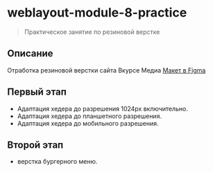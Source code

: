 # weblayout-module-8-practice

> Практическое занятие по резиновой верстке

## Описание

Отработка резиновой верстки сайта Вкурсе Медиа [Макет в Figma](https://www.figma.com/design/LaNYSOXOai5hl2W9BFtHWZ/8-%D1%8D%D1%82%D0%B0%D0%BF.-%D0%9F%D1%80%D0%B0%D0%BA%D1%82%D0%B8%D0%BA%D0%B0.-%D0%92%D0%9A%D1%83%D1%80%D1%81%D0%B5-%D0%9C%D0%B5%D0%B4%D0%B8%D0%B0?node-id=0-1&t=kEoBzTW1S2647rYG-0)

## Первый этап

- Адаптация хедера до разрешения 1024px включительно.
- Адаптация хедера до планшетного разрешения.
- Адаптация хедера до мобильного разрешения.

## Второй этап

- верстка бургерного меню.
